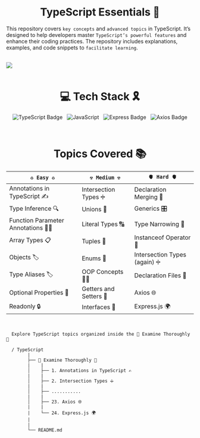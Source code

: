 
<div align="center">

# TypeScript Essentials 🚀

</div>

This repository covers `key concepts` and `advanced topics` in TypeScript. It’s designed to help developers master `TypeScript’s powerful features` and enhance their coding practices. The repository includes explanations, examples, and code snippets to `facilitate learning`.

</br>

<img src="https://github.com/user-attachments/assets/a002332a-eb94-4fab-946c-9c359d6e9030">

<div align="center">

</br>

# 💻 Tech Stack 🎗️

![TypeScript Badge](https://img.shields.io/badge/TypeScript-3178C6?logo=typescript&logoColor=fff&style=for-the-badge) &nbsp;   ![JavaScript](https://img.shields.io/badge/javascript-%23323330.svg?style=for-the-badge&logo=javascript&logoColor=%23F7DF1E) &nbsp;   ![Express Badge](https://img.shields.io/badge/Express-000?logo=express&logoColor=fff&style=for-the-badge)  &nbsp; ![Axios Badge](https://img.shields.io/badge/Axios-5A29E4?logo=axios&logoColor=fff&style=for-the-badge)

</div>

</br>

<div align="center">

# Topics Covered 📚

| `♻️ Easy ♻️` | `☢️ Medium ☢️` | `🫀 Hard 🫀` | 
|---------------|-----------------|---------------|
| Annotations in TypeScript ✍️| Intersection Types ➗ |  Declaration Merging 🔗 |
| Type Inference 🔍|  Unions 🔄 |  Generics 🎛️ |
| Function Parameter Annotations 🧑‍💻|  Literal Types 🔠 |  Type Narrowing 🧠 |
| Array Types 📋|  Tuples 🎲 |  Instanceof Operator 🧳 |
| Objects 🏷️|  Enums 🔢 |  Intersection Types (again) ➗ |
| Type Aliases 🏷️|  OOP Concepts 🧑‍🏫 |  Declaration Files 📄 |
| Optional Properties 🧩|  Getters and Setters 🔑 | Axios 🌐 |
| Readonly 🔒|  Interfaces 📝 |  Express.js 🌍 |

</div>

</br>

      Explore TypeScript topics organized inside the 🔬 Examine Thoroughly 🧬

      / TypeScript 
            |   
            ├── 🔬 Examine Thoroughly 🧬
            |    |
            │    ├── 1. Annotations in TypeScript ✍️
            |    |
            │    ├── 2. Intersection Types ➗
            |    |
            │    ├── ...........
            |    |
            │    ├── 23. Axios 🌐
            |    |
            |    └── 24. Express.js 🌍
            |
            |   
            └── README.md